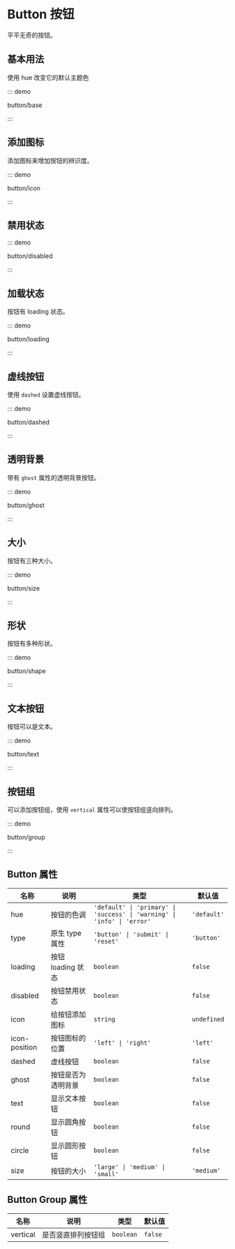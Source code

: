 # Button 按钮

平平无奇的按钮。

## 基本用法

使用 hue 改变它的默认主题色

::: demo

button/base

:::

## 添加图标

添加图标来增加按钮的辨识度。

::: demo

button/icon

:::

## 禁用状态

::: demo

button/disabled

:::

## 加载状态

按钮有 loading 状态。

::: demo

button/loading

:::

## 虚线按钮

使用 `dashed` 设置虚线按钮。

::: demo

button/dashed

:::

## 透明背景

带有 `ghost` 属性的透明背景按钮。

::: demo

button/ghost

:::

## 大小

按钮有三种大小。

::: demo

button/size

:::

## 形状

按钮有多种形状。

::: demo

button/shape

:::

## 文本按钮

按钮可以是文本。

::: demo

button/text

:::

## 按钮组

可以添加按钮组，使用 `vertical` 属性可以使按钮组竖向排列。

::: demo

button/group

:::

## Button 属性

| 名称         | 说明               | 类型                                                         | 默认值      |
| ------------ | ------------------ | ------------------------------------------------------------ | ----------- |
| hue          | 按钮的色调         | `'default' \| 'primary' \| 'success' \| 'warning' \| 'info' \| 'error'` | `'default'` |
| type         | 原生 type 属性     | `'button' \| 'submit' \| 'reset'`                            | `'button'`  |
| loading      | 按钮 loading 状态  | `boolean`                                                    | `false`     |
| disabled     | 按钮禁用状态       | `boolean`                                                    | `false`     |
| icon         | 给按钮添加图标     | `string`                                                     | `undefined` |
| icon-position | 按钮图标的位置     | `'left' \| 'right' `                                         | `'left'`    |
| dashed       | 虚线按钮           | `boolean`                                                    | `false`     |
| ghost        | 按钮是否为透明背景 | `boolean`                                                    | `false`     |
| text         | 显示文本按钮       | `boolean`                                                    | `false`     |
| round        | 显示圆角按钮       | `boolean`                                                    | `false`     |
| circle       | 显示圆形按钮       | `boolean`                                                    | `false`     |
| size         | 按钮的大小         | `'large' \| 'medium' \| 'small'`                             | `'medium'`  |

## Button Group 属性

| 名称     | 说明               | 类型      | 默认值  |
| -------- | ------------------ | --------- | ------- |
| vertical | 是否竖直排列按钮组 | `boolean` | `false` |

<script setup lang="ts">
import ButtonBase from '../examples/button/base.vue'
import ButtonSize from '../examples/button/size.vue'
import ButtonDashed from '../examples/button/dashed.vue'
import ButtonIcon from '../examples/button/icon.vue'
import ButtonText from '../examples/button/text.vue'
import ButtonShape from '../examples/button/shape.vue'
import ButtonGhost from '../examples/button/ghost.vue'
import ButtonLoading from '../examples/button/loading.vue'
import ButtonGroup from '../examples/button/group.vue'
import ButtonDisabled from '../examples/button/disabled.vue'
</script>

<style lang="stylus">
.demo-button

  & > .component
    display flex
    align-items flex-end
    flex-wrap wrap

    .tu-button
      margin-right 10px

    .tu-button-group
      margin-right 20px

      .tu-button
        margin-right 0

</style>